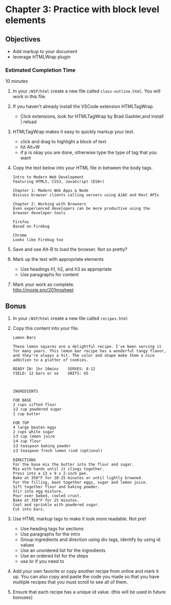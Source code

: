 # Chapter 3: Practice with block level elements

## Objectives
* Add markup to your document
* leverage HTMLWrap plugin

### Estimated Completion Time 
10 minutes
 
1. In your `/WIP/html` create a new file called  `class-outline.html`. You will work in this file.

1. If you haven't already install the VSCode extension HTMLTagWrap.
    * Click extensions, look for HTMLTagWrap by Brad Gashler,and install | reload
    
1. HTMLTagWrap makes it easy to quickly markup your test.
    * click and drag to highlight a block of text
    * hit Alt+W 
    * if p is okay you are done, otherwise type the type of tag that you want

1. Copy the text below into your HTML file in between the body tags.

    ```
    Intro to Modern Web Development
    Featuring HTML5, CSS3, JavaScript (ES6+)

    Chapter 1: Modern Web Apps & Node
    Discuss browser clients calling servers using AJAX and Rest APIs

    Chapter 2: Working with Browsers
    Even experienced developers can be more productive using the browser developer tools

    Firefox
    Based on Firebug

    Chrome
    Looks like Firebug too
    ```

1. Save and use Alt-B to load the browser. Not so pretty?

1. Mark up the text with appropriate elements
    * Use headings h1, h2, and h3 as appropriate
    * Use paragraphs for content

1. Mark your work as complete.  
http://moxie.pro/201mssheet

## Bonus

1. In your `/WIP/html` create a new file called  `recipes.html`

1. Copy this content into your file.

    ```
    Lemon Bars

    These lemon squares are a delightful recipe. I've been serving it for many years. This lemon bar recipe has a wonderful tangy flavor, and they're always a hit. The color and shape make them a nice addition to a platter of cookies.

    READY IN: 1hr 10mins	SERVES: 8-12
    YIELD: 12 bars or so	UNITS: US



    INGREDIENTS 

    FOR BASE
    2 cups sifted flour
    1⁄2 cup powdered sugar
    1 cup butter

    FOR TOP
    4 large beaten eggs
    2 cups white sugar
    1⁄3 cup lemon juice
    1⁄4 cup flour
    1⁄2 teaspoon baking powder
    1⁄2 teaspoon fresh lemon rind (optional)

    DIRECTIONS
    For the base mix the butter into the flour and sugar.
    Mix with hands until it clings together.
    Press into a 13 x 9 x 2-inch pan.
    Bake at 350°F for 20-25 minutes or until lightly browned.
    For the filling, beat together eggs, sugar and lemon juice.
    Sift together flour and baking powder.
    Stir into egg mixture.
    Pour over baked, cooled crust.
    Bake at 350°F for 25 minutes.
    Cool and sprinkle with powdered sugar.
    Cut into bars.
    ```


1. Use HTML markup tags to make it look more readable. Not pre!

    * Use heading tags for sections 
    * Use paragraphs for the intro
    * Group ingredients and direction using div tags, identify by using id values
    * Use an unordered list for the ingredients
    * Use an ordered list for the steps
    * use br if you need to

1. Add your own favorite or copy another recipe from online and mark it up. You can also copy and paste the code you made so that you have multiple recipes that you must scroll to see all of them. 

1. Ensure that each recipe has a unique id value. (this will be used in future bonuses) 


